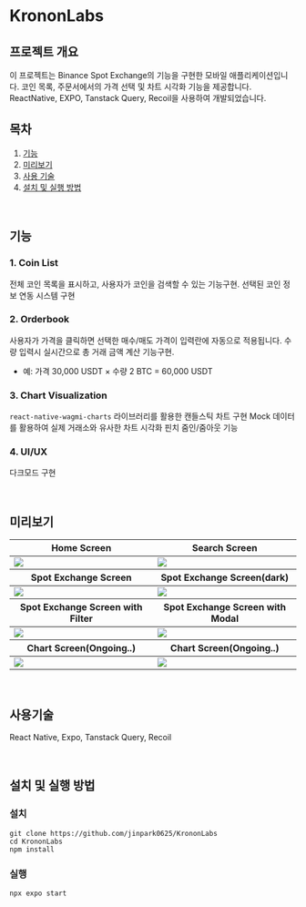 # KrononLabs

## 프로젝트 개요
이 프로젝트는 Binance Spot Exchange의 기능을 구현한 모바일 애플리케이션입니다. 코인 목록, 주문서에서의 가격 선택 및 차트 시각화 기능을 제공합니다. ReactNative, EXPO, Tanstack Query, Recoil을 사용하여 개발되었습니다.

## 목차
1. [기능](#기능)
2. [미리보기](#미리보기)
3. [사용 기술](#사용기술)
4. [설치 및 실행 방법](#설치-및-실행-방법)
   

<br/>

## 기능

### 1. Coin List
전체 코인 목록을 표시하고, 사용자가 코인을 검색할 수 있는 기능구현.
선택된 코인 정보 연동 시스템 구현

### 2. Orderbook
사용자가 가격을 클릭하면 선택한 매수/매도 가격이 입력란에 자동으로 적용됩니다.
수량 입력시 실시간으로 총 거래 금액 계산 기능구현.
  - 예: 가격 30,000 USDT × 수량 2 BTC = 60,000 USDT

### 3. Chart Visualization
`react-native-wagmi-charts` 라이브러리를 활용한 캔들스틱 차트 구현
Mock 데이터를 활용하여 실제 거래소와 유사한 차트 시각화
핀치 줌인/줌아웃 기능 

### 4. UI/UX
다크모드 구현

<br/>

## 미리보기

<table width="100%">
  <thead>
    <tr>
      <th width="50%">Home Screen</th>
      <th width="50%">Search Screen</th>
    </tr>
  </thead>
  <tbody>
    <tr>
      <td width="50%"><img src="https://github.com/user-attachments/assets/377e0c27-993b-4704-93c7-a2f9880f3b84"/></td>
      <td width="50%"><img src="https://github.com/user-attachments/assets/c7cefa8e-254b-4e38-adf9-1cf4f55fd841"/></td>
    </tr>
  </tbody>
    <thead>
    <tr>
      <th width="50%">Spot Exchange Screen</th>
      <th width="50%">Spot Exchange Screen(dark)</th>
    </tr>
  </thead>
  <tbody>
    <tr>
      <td width="50%"><img src="https://github.com/user-attachments/assets/c1076ac7-5465-433e-be0a-a6251a505f86"/></td>
      <td width="50%"><img src="https://github.com/user-attachments/assets/8361cc0e-c03f-44b4-bf61-4321ed31202c"/></td>
    </tr>
  </tbody>
    <thead>
    <tr>
      <th width="50%">Spot Exchange Screen with Filter</th>
      <th width="50%">Spot Exchange Screen with Modal</th>
    </tr>
  </thead>
  <tbody>
    <tr>
      <td width="50%"><img src="https://github.com/user-attachments/assets/d80e0e81-d226-4990-ba2a-de3a390a3897"/></td>
      <td width="50%"><img src="https://github.com/user-attachments/assets/bd137de2-6229-470f-b86d-045d3681da52"/></td>
    </tr>
  </tbody>
      <thead>
    <tr>
      <th width="50%">Chart Screen(Ongoing..)</th>
      <th width="50%">Chart Screen(Ongoing..)</th>
    </tr>
  </thead>
  <tbody>
    <tr>
      <td width="50%"><img src="https://github.com/user-attachments/assets/e3f6d141-bd08-4c0d-bc91-b85bb4bb7323"/></td>
      <td width="50%"><img src="https://github.com/user-attachments/assets/a72212d1-b5e9-4855-9df1-af0087b09882"/></td>
    </tr>
  </tbody>
</table>


<br/>

## 사용기술
React Native, Expo, Tanstack Query, Recoil

<br/>

## 설치 및 실행 방법

### 설치
```
git clone https://github.com/jinpark0625/KrononLabs
cd KrononLabs
npm install
```

### 실행
```
npx expo start
```

<br/>


